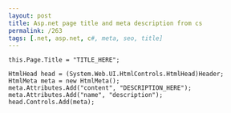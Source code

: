 ```yaml
---
layout: post
title: Asp.net page title and meta description from cs
permalink: /263
tags: [.net, asp.net, c#, meta, seo, title]
---
```


    this.Page.Title = "TITLE_HERE";

    HtmlHead head = (System.Web.UI.HtmlControls.HtmlHead)Header;
    HtmlMeta meta = new HtmlMeta();
    meta.Attributes.Add("content", "DESCRIPTION_HERE");
    meta.Attributes.Add("name", "description");
    head.Controls.Add(meta);
